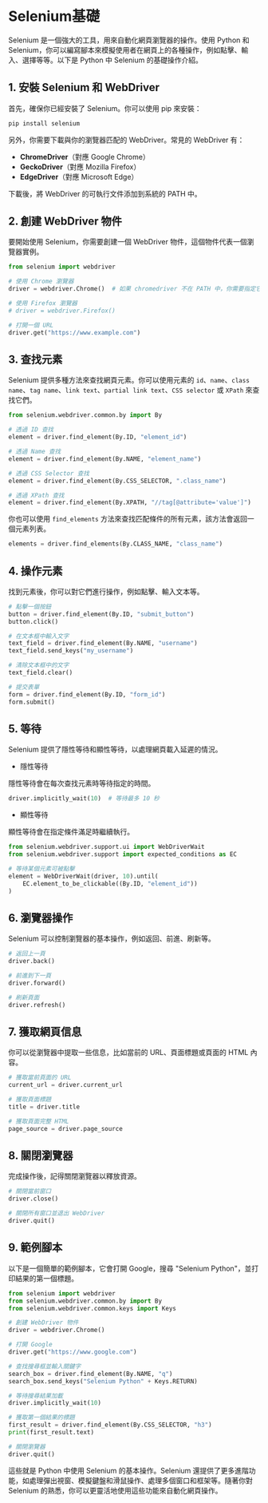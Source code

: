# Selenium基礎

Selenium 是一個強大的工具，用來自動化網頁瀏覽器的操作。使用 Python 和 Selenium，你可以編寫腳本來模擬使用者在網頁上的各種操作，例如點擊、輸入、選擇等等。以下是 Python 中 Selenium 的基礎操作介紹。

## 1. 安裝 Selenium 和 WebDriver
首先，確保你已經安裝了 Selenium。你可以使用 pip 來安裝：

```bash
pip install selenium
```

另外，你需要下載與你的瀏覽器匹配的 WebDriver。常見的 WebDriver 有：

* **ChromeDriver**（對應 Google Chrome）
* **GeckoDriver**（對應 Mozilla Firefox）
* **EdgeDriver**（對應 Microsoft Edge）

下載後，將 WebDriver 的可執行文件添加到系統的 PATH 中。

## 2. 創建 WebDriver 物件
要開始使用 Selenium，你需要創建一個 WebDriver 物件，這個物件代表一個瀏覽器實例。

```python
from selenium import webdriver

# 使用 Chrome 瀏覽器
driver = webdriver.Chrome()  # 如果 chromedriver 不在 PATH 中，你需要指定它的路徑

# 使用 Firefox 瀏覽器
# driver = webdriver.Firefox()

# 打開一個 URL
driver.get("https://www.example.com")
```

## 3. 查找元素
Selenium 提供多種方法來查找網頁元素。你可以使用元素的 `id`、`name`、`class name`、`tag name`、`link text`、`partial link text`、`CSS selector` 或 `XPath` 來查找它們。

```python
from selenium.webdriver.common.by import By

# 透過 ID 查找
element = driver.find_element(By.ID, "element_id")

# 透過 Name 查找
element = driver.find_element(By.NAME, "element_name")

# 透過 CSS Selector 查找
element = driver.find_element(By.CSS_SELECTOR, ".class_name")

# 透過 XPath 查找
element = driver.find_element(By.XPATH, "//tag[@attribute='value']")
```

你也可以使用 `find_elements` 方法來查找匹配條件的所有元素，該方法會返回一個元素列表。

```python
elements = driver.find_elements(By.CLASS_NAME, "class_name")
```

## 4. 操作元素
找到元素後，你可以對它們進行操作，例如點擊、輸入文本等。
```python
# 點擊一個按鈕
button = driver.find_element(By.ID, "submit_button")
button.click()

# 在文本框中輸入文字
text_field = driver.find_element(By.NAME, "username")
text_field.send_keys("my_username")

# 清除文本框中的文字
text_field.clear()

# 提交表單
form = driver.find_element(By.ID, "form_id")
form.submit()
```

## 5. 等待
Selenium 提供了隱性等待和顯性等待，以處理網頁載入延遲的情況。

* 隱性等待

隱性等待會在每次查找元素時等待指定的時間。
```python
driver.implicitly_wait(10)  # 等待最多 10 秒
```

* 顯性等待

顯性等待會在指定條件滿足時繼續執行。

```python
from selenium.webdriver.support.ui import WebDriverWait
from selenium.webdriver.support import expected_conditions as EC

# 等待某個元素可被點擊
element = WebDriverWait(driver, 10).until(
    EC.element_to_be_clickable((By.ID, "element_id"))
)
```

## 6. 瀏覽器操作
Selenium 可以控制瀏覽器的基本操作，例如返回、前進、刷新等。

```python
# 返回上一頁
driver.back()

# 前進到下一頁
driver.forward()

# 刷新頁面
driver.refresh()
```

## 7. 獲取網頁信息
你可以從瀏覽器中提取一些信息，比如當前的 URL、頁面標題或頁面的 HTML 內容。

```python
# 獲取當前頁面的 URL
current_url = driver.current_url

# 獲取頁面標題
title = driver.title

# 獲取頁面完整 HTML
page_source = driver.page_source
```

## 8. 關閉瀏覽器
完成操作後，記得關閉瀏覽器以釋放資源。

```python
# 關閉當前窗口
driver.close()

# 關閉所有窗口並退出 WebDriver
driver.quit()
```

## 9. 範例腳本
以下是一個簡單的範例腳本，它會打開 Google，搜尋 "Selenium Python"，並打印結果的第一個標題。

```python
from selenium import webdriver
from selenium.webdriver.common.by import By
from selenium.webdriver.common.keys import Keys

# 創建 WebDriver 物件
driver = webdriver.Chrome()

# 打開 Google
driver.get("https://www.google.com")

# 查找搜尋框並輸入關鍵字
search_box = driver.find_element(By.NAME, "q")
search_box.send_keys("Selenium Python" + Keys.RETURN)

# 等待搜尋結果加載
driver.implicitly_wait(10)

# 獲取第一個結果的標題
first_result = driver.find_element(By.CSS_SELECTOR, "h3")
print(first_result.text)

# 關閉瀏覽器
driver.quit()
```

這些就是 Python 中使用 Selenium 的基本操作。Selenium 還提供了更多進階功能，如處理彈出視窗、模擬鍵盤和滑鼠操作、處理多個窗口和框架等。隨著你對 Selenium 的熟悉，你可以更靈活地使用這些功能來自動化網頁操作。

